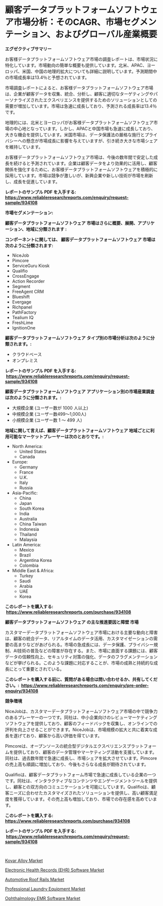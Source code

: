 <p><h1>顧客データプラットフォームソフトウェア市場分析：そのCAGR、市場セグメンテーション、およびグローバル産業概要</h1></p><p><strong>エグゼクティブサマリー</strong></p>
<p><p>お客様データプラットフォームソフトウェア市場の調査レポートは、市場状況に特化しています。市場動向の簡単な概要も提供しています。北米、APAC、ヨーロッパ、米国、中国の地理的拡大についても詳細に説明しています。予測期間中の市場成長率は13.4％と予想されています。</p><p>市場調査レポートによると、お客様データプラットフォームソフトウェア市場は、企業が顧客データを収集、統合、分析し、顧客に適切なターゲティングやパーソナライズされたエクスペリエンスを提供するためのソリューションとしての需要が増加しています。市場は急速に成長しており、予測される成長率は13.4％です。</p><p>地理的には、北米とヨーロッパがお客様データプラットフォームソフトウェア市場の中心地となっています。しかし、APACと中国市場も急速に成長しており、大きな機会を提供しています。米国市場は、データ保護法の厳格な施行とプライバシーへの懸念が市場成長に影響を与えていますが、引き続き大きな市場シェアを維持しています。</p><p>お客様データプラットフォームソフトウェア市場は、今後の数年間で安定した成長を続けると予測されています。企業は顧客データをより効果的に活用し、顧客関係を強化するために、お客様データプラットフォームソフトウェアを積極的に採用しています。市場は競争が激しいが、新興企業や新しい技術が市場を刷新し、成長を促進しています。</p></p>
<p><strong>レポートのサンプル PDF を入手する: <a href="https://www.reliableresearchreports.com/enquiry/request-sample/934108">https://www.reliableresearchreports.com/enquiry/request-sample/934108</a></strong></p>
<p><strong>市場セグメンテーション:</strong></p>
<p><strong> 顧客データプラットフォームソフトウェア 市場はさらに概要、展開、アプリケーション、地域に分類されます :</strong></p>
<p><strong>コンポーネントに関しては、 顧客データプラットフォームソフトウェア 市場は次のように分類されます: &nbsp;</strong></p>
<p><ul><li>NiceJob</li><li>Pimcore</li><li>ServiceGuru Kiosk</li><li>Qualifio</li><li>CrossEngage</li><li>Action Recorder</li><li>Segment</li><li>FreeAgent CRM</li><li>Blueshift</li><li>Evergage</li><li>Richpanel</li><li>PathFactory</li><li>Tealium IQ</li><li>FreshLime</li><li>IgnitionOne</li></ul></p>
<p><strong> 顧客データプラットフォームソフトウェア タイプ別の市場分析は次のように分類されます。:</strong></p>
<p><ul><li>クラウドベース</li><li>オンプレミス</li></ul></p>
<p><strong>レポートのサンプル PDF を入手する: &nbsp;<a href="https://www.reliableresearchreports.com/enquiry/request-sample/934108">https://www.reliableresearchreports.com/enquiry/request-sample/934108</a></strong></p>
<p><strong> 顧客データプラットフォームソフトウェア アプリケーション別の市場産業調査は次のように分類されます。:</strong></p>
<p><ul><li>大規模企業 (ユーザー数が 1000 人以上)</li><li>中規模企業 (ユーザー数499～1,000人)</li><li>小規模企業 (ユーザー数 1 ～ 499 人)</li></ul></p>
<p><strong>地域に関して言えば、顧客データプラットフォームソフトウェア 地域ごとに利用可能なマーケットプレーヤーは次のとおりです。:</strong></p>
<p><ul>
    <li>
        North America:
        <ul>
            <li>United States</li>
            <li>Canada</li>
        </ul>
    </li>
    <li>
        Europe:
        <ul>
            <li>Germany</li>
            <li>France</li>
            <li>U.K.</li>
            <li>Italy</li>
            <li>Russia</li>
        </ul>
    </li>
    <li>
        Asia-Pacific:
        <ul>
            <li>China</li>
            <li>Japan</li>
            <li>South Korea</li>
            <li>India</li>
            <li>Australia</li>
            <li>China Taiwan</li>
            <li>Indonesia</li>
            <li>Thailand</li>
            <li>Malaysia</li>
        </ul>
    </li>
    <li>
        Latin America:
        <ul>
            <li>Mexico</li>
            <li>Brazil</li>
            <li>Argentina Korea</li>
            <li>Colombia</li>
        </ul>
    </li>
    <li>
        Middle East & Africa:
        <ul>
            <li>Turkey</li>
            <li>Saudi</li>
            <li>Arabia</li>
            <li>UAE</li>
            <li>Korea</li>
        </ul>
    </li>
    </ul></p>
<p><strong>このレポートを購入する: &nbsp;<a href="https://www.reliableresearchreports.com/purchase/934108">https://www.reliableresearchreports.com/purchase/934108</a></strong></p>
<p><strong>顧客データプラットフォームソフトウェア の主な推進要因と障壁 市場</strong></p>
<p><p>カスタマーデータプラットフォームソフトウェア市場における主要な動向と障害は、顧客の統合データ、リアルタイムのデータ活用、カスタマイゼーションの需要の高まりなどがあげられる。市場の急成長には、データ保護、プライバシー規制、AI技術の普及などの障害が存在する。また、市場に直面する課題には、顧客データの信頼性向上、セキュリティ対策の強化、データのフラグメンテーションなどが挙げられる。このような課題に対応することが、市場の成熟と持続的な成長にとって重要とされている。</p></p>
<p><strong>このレポートを購入する前に、質問がある場合は問い合わせるか、共有してください。:&nbsp; <a href="https://www.reliableresearchreports.com/enquiry/pre-order-enquiry/934108">https://www.reliableresearchreports.com/enquiry/pre-order-enquiry/934108</a></strong></p>
<p><strong>競争環境</strong></p>
<p><p>NiceJobは、カスタマーデータプラットフォームソフトウェア市場の中で競争力のあるプレーヤーの一つです。同社は、中小企業向けのレビューマーケティングソフトウェアを提供しており、顧客のフィードバックを収集し、オンラインでの評判を向上させることができます。NiceJobは、市場規模の拡大と共に着実な成長を遂げており、顧客から高い評価を得ています。</p><p>Pimcoreは、オープンソースの統合型デジタルエクスペリエンスプラットフォームを提供しており、顧客のデータ管理やマーケティング活動を支援しています。同社は、過去数年間で急速に成長し、市場シェアを拡大させています。Pimcoreの売上高も順調に増加しており、今後もさらなる成長が期待されています。</p><p>Qualifioは、顧客データプラットフォーム市場で急速に成長している企業の一つです。同社は、インタラクティブなコンテンツやエンゲージメントツールを提供し、顧客との双方向のコミュニケーションを可能にしています。Qualifioは、顧客ニーズに合わせたカスタマイズされたソリューションを提供し、高い顧客満足度を獲得しています。その売上高も増加しており、市場での存在感を高めています。</p></p>
<p><strong>このレポートを購入する: &nbsp; <a href="https://www.reliableresearchreports.com/purchase/934108">https://www.reliableresearchreports.com/purchase/934108</a></strong></p>
<p><strong>レポートのサンプル PDF を入手する: &nbsp;<a href="https://www.reliableresearchreports.com/enquiry/request-sample/934108">https://www.reliableresearchreports.com/enquiry/request-sample/934108</a></strong><strong></strong></p>
<p>&nbsp;</p>
<p><p><a href="https://view.publitas.com/reportprime-1/kovar-alloy-market-provides-a-comprehensive-analysis-including-a-macro-overview-of-the-market-as-well-as-micro-details-such-as-market-size-and-competitive-landscape/">Kovar Alloy Market</a></p><p><a href="https://github.com/johnbach50/Market-Research-Report-List-2/blob/main/electronic-health-records-ehr-software-market.md">Electronic Health Records (EHR) Software Market</a></p><p><a href="https://woozy-pyroraptor-a1f.notion.site/Automotive-Roof-Rails-Market-Analysis-and-Market-Size-Global-Industry-Overview-Market-Segmentation-6111073486cc42f8a47c4435053bb34f">Automotive Roof Rails Market</a></p><p><a href="https://automatic-knee-4c7.notion.site/Professional-Laundry-Equipment-Market-Research-Report-Forecasted-for-Period-from-2024-2031-by-Mar-881f2d0a69724c4b89172c09823e2cf2">Professional Laundry Equipment Market</a></p><p><a href="https://github.com/pjcfca/Market-Research-Report-List-1/blob/main/ophthalmology-emr-software-market.md">Ophthalmology EMR Software Market</a></p></p>